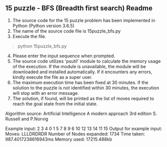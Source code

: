 15 puzzle - BFS (Breadth first search)
Readme
---------------------
1. The source code for the 15 puzzle problem has been implemented in Python (Python version 3.6.5)
2. The name of the source code file is 15puzzle_bfs.py
3. Execute the file.
> python 15puzzle_bfs.py
4. Please enter the input sequence when prompted.
5. The source code utilizes 'psutil' module to calculate the memory usage of the execution. If the module is unavailable, the module will be downloaded and installed automatically. If it encounters any errors, kindly execute the file as a super user.
6. The maximum execution time has been fixed at 30 minutes. If the solution to the puzzle is not identified within 30 minutes, the execution will stop with an error message.
7. The solution, if found, will be printed as the list of moves required to reach the goal state from the initial state.

Algorithm source: Artificial Intelligence A modern approach 3rd edition S. Russell and P.Norvig

Example input:
2 3 4 0 1 5 7 8 9 6 10 12 13 14 11 15
Output for example input:
Moves: LLLDRDRDR
Number of Nodes expanded: 1734
Time taken: 987.4017238616943ms
Memory used: 17215.488kb